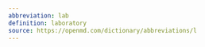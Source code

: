 ```yaml
---
abbreviation: lab
definition: laboratory
source: https://openmd.com/dictionary/abbreviations/l
---
```

